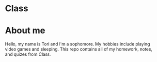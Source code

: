# Class
# About me
Hello, my name is Tori and I'm a sophomore.
My hobbies include playing video games and sleeping.
This repo contains all of my homework, notes, and quizes from Class.
